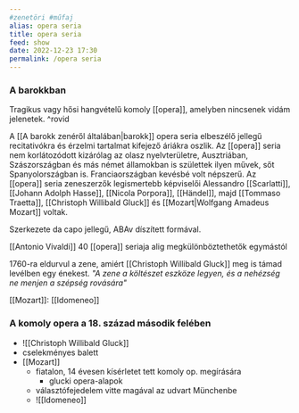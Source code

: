 ```yaml
---
#zenetöri #műfaj
alias: opera seria
title: opera seria
feed: show
date: 2022-12-23 17:30
permalink: /opera seria
---
```


### A barokkban

Tragikus vagy hősi hangvételű komoly [[opera]], amelyben nincsenek vidám jelenetek. ^rovid

A [[A barokk zenéről általában|barokk]] opera seria elbeszélő jellegű recitativókra és érzelmi tartalmat kifejező áriákra oszlik. Az [[opera]] seria nem korlátozódott kizárólag az olasz nyelvterületre, Ausztriában, Szászországban és más német államokban is születtek ilyen művek, sőt Spanyolországban is. Franciaországban kevésbé volt népszerű. Az [[opera]] seria zeneszerzők legismertebb képviselői Alessandro [[Scarlatti]], [[Johann Adolph Hasse]], [[Nicola Porpora]], [[Händel]], majd [[Tommaso Traetta]], [[Christoph Willibald Gluck]] és [[Mozart|Wolfgang Amadeus Mozart]] voltak.

Szerkezete da capo jellegű, ABAv díszített formával.

[[Antonio Vivaldi]] 40 [[opera]] seriaja alig megkülönböztethetők egymástól

1760-ra eldurvul a zene, amiért [[Christoph Willibald Gluck]] meg is támad levélben egy énekest. *"A zene a költészet eszköze legyen, és a nehézség ne menjen a szépség rovására"*

[[Mozart]]: [[Idomeneo]]

### A komoly opera a 18. század második felében

- ![[Christoph Willibald Gluck]]
- cselekményes balett
- [[Mozart]]
	- fiatalon, 14 évesen kísérletet tett komoly op. megírására
		- glucki opera-alapok
	- választófejedelem vitte magával az udvart Münchenbe
	- ![[Idomeneo]]